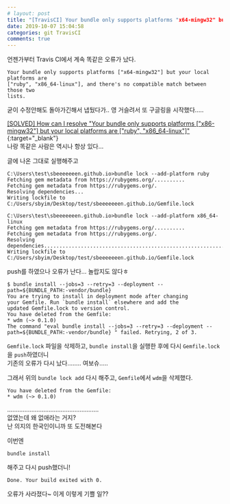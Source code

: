 ```yaml
---
# layout: post
title: "[TravisCI] Your bundle only supports platforms "x64-mingw32" but ~ 오류 수정"
date: 2019-10-07 15:04:58
categories: git TravisCI
comments: true
---
```

  
  
언젠가부터 Travis CI에서 계속 똑같은 오류가 났다.   
  
```
Your bundle only supports platforms ["x64-mingw32"] but your local platforms are
["ruby", "x86_64-linux"], and there's no compatible match between those two
lists.
```  
  
굳이 수정안해도 돌아가긴해서 냅뒀다가.. 영 거슬려서 
또 구글링을 시작했다.....  
  
[[SOLVED] How can I resolve "Your bundle only supports platforms ["x86-mingw32"] but your local platforms are ["ruby", "x86_64-linux"]"](https://tutel.me/c/programming/questions/43429685/how+can+i+resolve+quotyour+bundle+only+supports+platforms+quotx86mingw32quot+but+your+local+platforms+are+quotrubyquot+quotx86_64linuxquotquot){:target="_blank"}  
나랑 똑같은 사람은 역시나 항상 있다...  
  
글에 나온 그대로 실행해주고  
  
```
C:\Users\test\sbeeeeeeen.github.io>bundle lock --add-platform ruby
Fetching gem metadata from https://rubygems.org/..........
Fetching gem metadata from https://rubygems.org/.
Resolving dependencies...
Writing lockfile to C:/Users/sbyim/Desktop/test/sbeeeeeeen.github.io/Gemfile.lock

C:\Users\test\sbeeeeeeen.github.io>bundle lock --add-platform x86_64-linux
Fetching gem metadata from https://rubygems.org/..........
Fetching gem metadata from https://rubygems.org/.
Resolving dependencies..........................................................................................................................................................................................................................................................................................................................................................................................................................................
Writing lockfile to C:/Users/sbyim/Desktop/test/sbeeeeeeen.github.io/Gemfile.lock
```
  
push를 하였으나 오류가 난다... 놀랍지도 않다ㅎ  
  
```
$ bundle install --jobs=3 --retry=3 --deployment --path=${BUNDLE_PATH:-vendor/bundle}
You are trying to install in deployment mode after changing
your Gemfile. Run `bundle install` elsewhere and add the
updated Gemfile.lock to version control.
You have deleted from the Gemfile:
* wdm (~> 0.1.0)
The command "eval bundle install --jobs=3 --retry=3 --deployment --path=${BUNDLE_PATH:-vendor/bundle} " failed. Retrying, 2 of 3.
```  
  
`Gemfile.lock` 파일을 삭제하고, `bundle install`을 실행한 후에 다시 `Gemfile.lock`을 `push`하였더니  
기존의 오류가 다시 났다........ 여보슈.....  
  
그래서 위의 `bundle lock add` 다시 해주고, `Gemfile`에서 `wdm`을 삭제했다.  

```
You have deleted from the Gemfile:
* wdm (~> 0.1.0)
```  
.....................................................  
없앴는데 왜 없애라는 거지?  
난 의지의 한국인이니까 또 도전해본다  
  
이번엔  
```
bundle install
```  
해주고 다시 push했더니!  
  
```
Done. Your build exited with 0.
```  
오류가 사라졌다~ 이게 이렇게 기쁠 일??  
  
  

